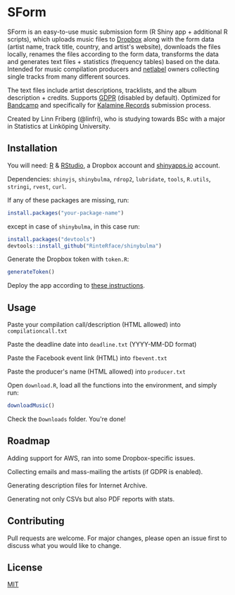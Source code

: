 # SForm

SForm is an easy-to-use music submission form (R Shiny app + additional R scripts), which uploads music files to [Dropbox](https://www.dropbox.com) along with the form data (artist name, track title, country, and artist's website), downloads the files locally, renames the files according to the form data, transforms the data and generates text files + statistics (frequency tables) based on the data. Intended for music compilation producers and [netlabel](https://en.wikipedia.org/wiki/Netlabel) owners collecting single tracks from many different sources.

The text files include artist descriptions, tracklists, and the album description + credits. Supports [GDPR](https://gdpr.eu) (disabled by default). Optimized for [Bandcamp](https://bandcamp.com) and specifically for [Kalamine Records](http://kalaminerecords.com) submission process.

Created by Linn Friberg (@linfri), who is studying towards BSc with a major in Statistics at Linköping University.

## Installation

You will need: [R](https://www.r-project.org) & [RStudio](https://www.rstudio.com), a Dropbox account and [shinyapps.io](https://www.shinyapps.io) account.

Dependencies: `shinyjs`, `shinybulma`, `rdrop2`, `lubridate`, `tools`, `R.utils`, `stringi`, `rvest`, `curl`. 

If any of these packages are missing, run:

```r
install.packages("your-package-name")
```

except in case of `shinybulma`, in this case run:

```r
install.packages("devtools")
devtools::install_github("RinteRface/shinybulma")
```

Generate the Dropbox token with `token.R`:

```r
generateToken()
```

Deploy the app according to [these instructions](https://shiny.rstudio.com/articles/shinyapps.html). 

## Usage

Paste your compilation call/description (HTML allowed) into `compilationcall.txt`

Paste the deadline date into `deadline.txt` (YYYY-MM-DD format)

Paste the Facebook event link (HTML) into `fbevent.txt`

Paste the producer's name (HTML allowed) into `producer.txt`

Open `download.R`, load all the functions into the environment, and simply run:

```r
downloadMusic()
```

Check the `Downloads` folder. You're done!

## Roadmap

Adding support for AWS, ran into some Dropbox-specific issues.

Collecting emails and mass-mailing the artists (if GDPR is enabled).

Generating description files for Internet Archive.

Generating not only CSVs but also PDF reports with stats.

## Contributing
Pull requests are welcome. For major changes, please open an issue first to discuss what you would like to change.

## License
[MIT](https://choosealicense.com/licenses/mit/)
